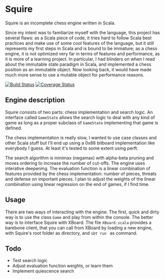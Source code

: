 # Squire

Squire is an incomplete chess engine written in Scala.

Since my intent was to familiarize myself with the language, this project has several flaws:
as a Scala piece of code, it tries hard to follow Scala best practices and make use of some cool features of the language,
but it still represents my first steps in Scala and is bound to be immature; as a chess engine, it is not optimized very
far in terms of features and performance, as it is more of a learning project.
In particular, I had blinders on when I read about the immutable state paradigm in Scala, and implemented a chess
position as an immutable object. Now looking back, it would have made much more sense to use a mutable object for performance reasons.

[![Build Status](https://travis-ci.org/jrj-d/squire.svg?branch=master)](https://travis-ci.org/jrj-d/squire) [![Coverage Status](https://coveralls.io/repos/jrj-d/squire/badge.svg)](https://coveralls.io/r/jrj-d/squire)

## Engine description

Squire consists of two parts: chess implementation and search logic.
An interface called `GameState` allows the search logic to deal with any kind of game as long as a proper subclass of
`GameState` implementing that game is defined.

The chess implementation is really slow, I wanted to use case classes and other Scala stuff but I'll end up using a 0x88 bitboard implementation like everybody I guess.
At least it's tested to some extent using perft.

The search algorithm is minimax (negamax) with alpha-beta pruning and moves ordering to increase the number of cut-offs.
The engine uses interative deepening. The evaluation function is a linear combination of features provided by the
chess implementation: number of pieces, threats and defense on important pieces.
I plan to adjust the weights of the linear combination using linear regression on the end of games, if I find time.

## Usage

There are two ways of interacting with the engine. The first, quick and dirty way is to use the class `Game` and play from within the console.
The better way is to interface Squire with XBoard. The file `XBoard.scala` provides a barebone client, that you can
call from XBoard by loading a new engine, with Squire's root folder as directory, and `sbt run ` as command.

## Todo

+ Test search logic
+ Adjust evaluation function weights, or learn them
+ Implement quiescence search
